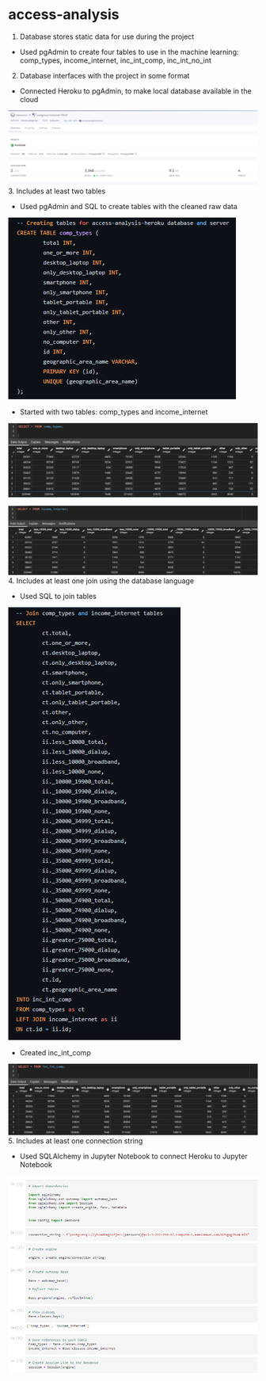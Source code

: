 # access-analysis

1. Database stores static data for use during the project
  - Used pgAdmin to create four tables to use in the machine learning: comp_types, income_internet, inc_int_comp, inc_int_no_int
2. Database interfaces with the project in some format
  - Connected Heroku to pgAdmin, to make local database available in the cloud

  ![heroku_connection](images/heroku_connection.png)
3. Includes at least two tables
  - Used pgAdmin and SQL to create tables with the cleaned raw data

  ![create_starter_tables](images/create_starter_tables.png)
  - Started with two tables: comp_types and income_internet

  ![comp_types](images/comp_types.png)

  ![income_internet](images/income_internet.png)
4. Includes at least one join using the database language
  - Used SQL to join tables

  ![join_tables](images/join_tables.png)
  - Created inc_int_comp

  ![inc_int_comp](images/inc_int_comp.png)
5. Includes at least one connection string
  - Used SQLAlchemy in Jupyter Notebook to connect Heroku to Jupyter Notebook

  ![sqlalchemy_connection](images/sqlalchemy_connection.png)
